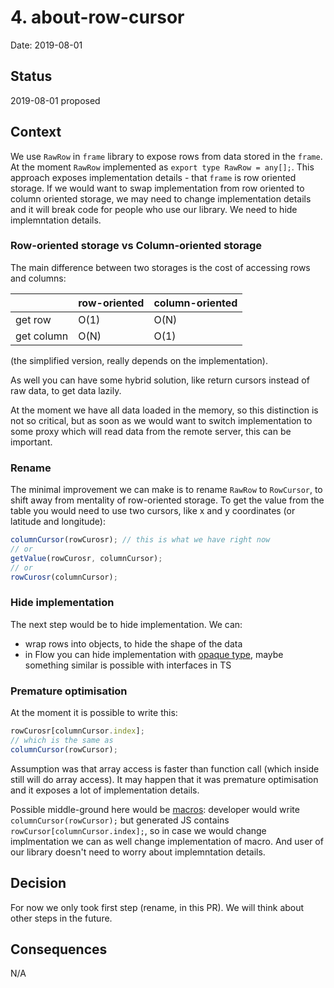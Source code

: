 # 4. about-row-cursor

Date: 2019-08-01

## Status

2019-08-01 proposed

## Context

We use `RawRow` in `frame` library to expose rows from data stored in the `frame`. At the moment `RawRow` implemented as `export type RawRow = any[];`. This approach exposes implementation details - that `frame` is row oriented storage. If we would want to swap implementation from row oriented to column oriented storage, we may need to change implementation details and it will break code for people who use our library. We need to hide implemntation details.

### Row-oriented storage vs Column-oriented storage

The main difference between two storages is the cost of accessing rows and columns:

|            | row-oriented | column-oriented |
| ---------- | ------------ | --------------- |
| get row    | O(1)         | O(N)            |
| get column | O(N)         | O(1)            |

(the simplified version, really depends on the implementation).

As well you can have some hybrid solution, like return cursors instead of raw data, to get data lazily.

At the moment we have all data loaded in the memory, so this distinction is not so critical, but as soon as we would want to switch implementation to some proxy which will read data from the remote server, this can be important.

### Rename

The minimal improvement we can make is to rename `RawRow` to `RowCursor`, to shift away from mentality of row-oriented storage. To get the value from the table you would need to use two cursors, like x and y coordinates (or latitude and longitude):

```ts
columnCursor(rowCurosr); // this is what we have right now
// or
getValue(rowCurosr, columnCursor);
// or
rowCurosr(columnCursor);
```

### Hide implementation

The next step would be to hide implementation. We can:

- wrap rows into objects, to hide the shape of the data
- in Flow you can hide implementation with [opaque type](https://flow.org/en/docs/types/opaque-types/), maybe something similar is possible with interfaces in TS

### Premature optimisation

At the moment it is possible to write this:

```ts
rowCurosr[columnCursor.index];
// which is the same as
columnCursor(rowCursor);
```

Assumption was that array access is faster than function call (which inside still will do array access). It may happen that it was premature optimisation and it exposes a lot of implementation details.

Possible middle-ground here would be [macros](https://github.com/Microsoft/TypeScript/issues/4892): developer would write `columnCursor(rowCursor);` but generated JS contains `rowCursor[columnCursor.index];`, so in case we would change implmentation we can as well change implementation of macro. And user of our library doesn't need to worry about implemntation details.

## Decision

For now we only took first step (rename, in this PR). We will think about other steps in the future.

## Consequences

N/A
